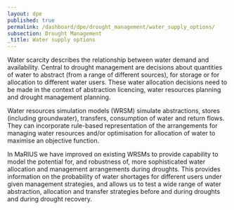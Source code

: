 ```yaml
---
layout: dpe
published: true
permalink: /dashboard/dpe/drought_management/water_supply_options/
subsection: Drought Management
_title: Water supply options
---
```

Water scarcity describes the relationship between water demand and availability. Central to drought management are decisions about quantities of water to abstract (from a range of different sources), for storage or for allocation to different water users. These water allocation decisions need to be made in the context of abstraction licencing, water resources planning and drought management planning.  

Water resources simulation models (WRSM) simulate abstractions, stores (including groundwater), transfers, consumption of water and return flows. They can incorporate rule-based representation of the arrangements for managing water resources and/or optimisation for allocation of water to maximise an objective function.

In MaRIUS we have improved on existing WRSMs to provide capability to model the potential for, and robustness of, more sophisticated water allocation and management arrangements during droughts. This provides information on the probability of water shortages for different users under given management strategies, and allows us to test a wide range of water abstraction, allocation and transfer strategies before and during droughts and during drought recovery.